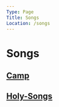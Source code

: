 ```yaml
---
Type: Page
Title: Songs
Location: /songs
---
```


# Songs
## [Camp](/songs/camp)
## [Holy-Songs](/songs/holy-songs)
